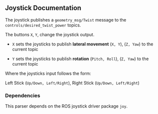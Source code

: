 ## Joystick Documentation

The joystick publishes a `geometry_msg/Twist` message to the `controls/desired_twist_power` topics.

The buttons `X`, `Y`, change the joystick output.
 
 * `X` sets the joysticks to publish **lateral movement** (`X, Y`), (`Z, Yaw`) to the current topic
 
 * `Y` sets the joysticks to publish **rotation** (`Pitch, Roll`), (`Z, Yaw`) to the current topic
 
Where the joysticks input follows the form:
 
Left Stick (`Up/Down, Left/Right`), Right Stick (`Up/Down, Left/Right`)
 
### Dependencies

This parser depends on the ROS joystick driver package `joy`.

